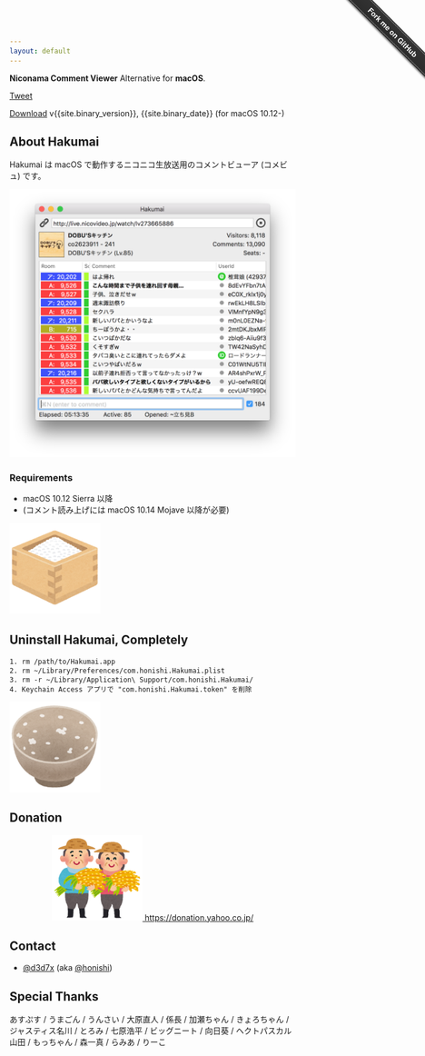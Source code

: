 ```yaml
---
layout: default
---
```


**Niconama Comment Viewer** Alternative for **macOS**.

<a href="https://twitter.com/share" class="twitter-share-button" data-text="Hakumai - Mac用ニコ生コメントビューア">Tweet</a>
<script>!function(d,s,id){var js,fjs=d.getElementsByTagName(s)[0],p=/^http:/.test(d.location)?'http':'https';if(!d.getElementById(id)){js=d.createElement(s);js.id=id;js.src=p+'://platform.twitter.com/widgets.js';fjs.parentNode.insertBefore(js,fjs);}}(document, 'script', 'twitter-wjs');</script>

<a href="https://hakumai.s3.amazonaws.com/Hakumai.{{site.binary_version}}.zip" class="button button-primary" onclick="ga('send', 'event', 'app', 'download', 'Hakumai.{{site.binary_version}}.zip');"><i class="fa fa-download"></i>
Download</a>
v{{site.binary_version}}, {{site.binary_date}} (for macOS 10.12-)

## About Hakumai

Hakumai は macOS で動作するニコニコ生放送用のコメントビューア (コメビュ) です。

<img src="./image/main.png" width="550px">

### Requirements

* macOS 10.12 Sierra 以降
* (コメント読み上げには macOS 10.14 Mojave 以降が必要)

<img src="./image/food_kome_masu.png" width="160px">

## Uninstall Hakumai, Completely

```
1. rm /path/to/Hakumai.app
2. rm ~/Library/Preferences/com.honishi.Hakumai.plist
3. rm -r ~/Library/Application\ Support/com.honishi.Hakumai/
4. Keychain Access アプリで "com.honishi.Hakumai.token" を削除
```

<img src="./image/imfull.png" width="160px">

## Donation

<div style="text-align: center;">
<a href="https://donation.yahoo.co.jp/" target="_blank">
<img src="./image/job_kome_nouka.png" width="160px">
https://donation.yahoo.co.jp/
</a>
</div>

## Contact

* <a href="http://twitter.com/d3d7x" target="_blank">@d3d7x</a>
  (aka <a href="http://twitter.com/honishi" target="_blank">@honishi</a>)

<div class="github-fork-ribbon-wrapper right fixed" style="width: 150px;height: 150px;position: fixed;overflow: hidden;top: 0;z-index: 9999;pointer-events: none;right: 0;"><div class="github-fork-ribbon" style="position: absolute;padding: 2px 0;background-color: #333;background-image: linear-gradient(to bottom, rgba(0, 0, 0, 0), rgba(0, 0, 0, 0.15));-webkit-box-shadow: 0 2px 3px 0 rgba(0, 0, 0, 0.5);-moz-box-shadow: 0 2px 3px 0 rgba(0, 0, 0, 0.5);box-shadow: 0 2px 3px 0 rgba(0, 0, 0, 0.5);z-index: 9999;pointer-events: auto;top: 42px;right: -43px;-webkit-transform: rotate(45deg);-moz-transform: rotate(45deg);-ms-transform: rotate(45deg);-o-transform: rotate(45deg);transform: rotate(45deg);"><a href="https://github.com/honishi/Hakumai" style="font: 700 13px &quot;Helvetica Neue&quot;, Helvetica, Arial, sans-serif;color: #fff;text-decoration: none;text-shadow: 0 -1px rgba(0, 0, 0, 0.5);text-align: center;width: 200px;line-height: 20px;display: inline-block;padding: 2px 0;border-width: 1px 0;border-style: dotted;border-color: rgba(255, 255, 255, 0.7);" target="_blank">Fork me on GitHub</a></div></div>

## Special Thanks

<div class="thanks">

あすぷす / うまごん / うんさい / 大原直人 / 係長 / 加瀬ちゃん / きょろちゃん / ジャスティス名川 / とろみ / 七原浩平 / ビッグニート / 向日葵 / ヘクトパスカル山田 / もっちゃん / 森一真 / らみあ /
りーこ

</div>